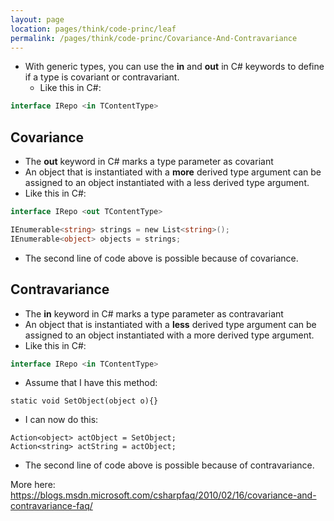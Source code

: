 ```yaml
---
layout: page
location: pages/think/code-princ/leaf
permalink: /pages/think/code-princ/Covariance-And-Contravariance
---
```


- With generic types, you can use the **in** and **out** in C# keywords to
  define if a type is covariant or contravariant.
  - Like this in C#: 
  
```csharp
interface IRepo <in TContentType>
```

## Covariance
- The **out** keyword in C# marks a type parameter as covariant
- An object that is instantiated with a **more** derived type
  argument can be assigned to an object instantiated with a less
  derived type argument. 
- Like this in C#: 

```csharp
interface IRepo <out TContentType>
```

```csharp
IEnumerable<string> strings = new List<string>();
IEnumerable<object> objects = strings;
```

- The second line of code above is possible because of covariance.

## Contravariance
- The **in** keyword in C# marks a type parameter as contravariant
- An object that is instantiated with a **less** derived type
  argument can be assigned to an object instantiated with a more
  derived type argument. 
- Like this in C#: 

```csharp
interface IRepo <in TContentType>
```

- Assume that I have this method: 

```
static void SetObject(object o){}
```

- I can now do this:

```
Action<object> actObject = SetObject;
Action<string> actString = actObject;
```

- The second line of code above is possible because of
  contravariance.

More here:
    <https://blogs.msdn.microsoft.com/csharpfaq/2010/02/16/covariance-and-contravariance-faq/>
